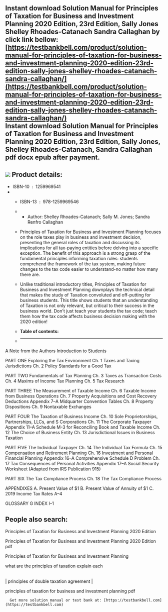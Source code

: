 Instant download **Solution Manual for Principles of Taxation for Business and Investment Planning 2020 Edition, 23rd Edition, Sally Jones Shelley Rhoades-Catanach Sandra Callaghan** by click link bellow:  
[https://testbankbell.com/product/solution-manual-for-principles-of-taxation-for-business-and-investment-planning-2020-edition-23rd-edition-sally-jones-shelley-rhoades-catanach-sandra-callaghan/](https://testbankbell.com/product/solution-manual-for-principles-of-taxation-for-business-and-investment-planning-2020-edition-23rd-edition-sally-jones-shelley-rhoades-catanach-sandra-callaghan/)  
**Instant download Solution Manual for Principles of Taxation for Business and Investment Planning 2020 Edition, 23rd Edition, Sally Jones, Shelley Rhoades-Catanach, Sandra Callaghan pdf docx epub after payment.**
---------------------------------------------------------------------------------------------------------------------------------------------------------------------------------------------------------------------


![](https://testbankbell.com/wp-content/uploads/2023/05/9781259969546_SolutionManual-1-1.jpeg)
**Product details:**
--------------------


* ISBN-10 ‏ : ‎ 1259969541
* * ISBN-13 ‏ : ‎ 978-1259969546
  * * Author: Shelley Rhoades-Catanach; Sally M. Jones; Sandra Renfro Callaghan
   
  * Principles of Taxation for Business and Investment Planning focuses on the role taxes play in business and investment decision, presenting the general roles of taxation and discussing its implications for all tax-paying entities before delving into a specific exception. The benefit of this approach is a strong grasp of the fundamental principles informing taxation rules: students comprehend the framework of the tax system, making future changes to the tax code easier to understand-no matter how many there are.
 
  * Unlike traditional introductory titles, Principles of Taxation for Business and Investment Planning downplays the technical detail that makes the study of Taxation convoluted and off-putting for business students. This title shows students that an understanding of Taxation is not only relevant, but critical to their success in the business world. Don't just teach your students the tax code; teach them how the tax code affects business decision making with the 2020 edition!
  * **Table of contents:**
  * ----------------------
 
A Note from the Authors
Introduction to Students

PART ONE Exploring the Tax Environment
Ch. 1 Taxes and Taxing Jurisdictions
Ch. 2 Policy Standards for a Good Tax

PART TWO Fundamentals of Tax Planning
Ch. 3 Taxes as Transaction Costs
Ch. 4 Maxims of Income Tax Planning
Ch. 5 Tax Research

PART THREE The Measurement of Taxable Income
Ch. 6 Taxable Income from Business Operations
Ch. 7 Property Acquisitions and Cost Recovery Deductions
Appendix 7–A Midquarter Convention Tables
Ch. 8 Property Dispositions
Ch. 9 Nontaxable Exchanges

PART FOUR The Taxation of Business Income
Ch. 10 Sole Proprietorships, Partnerships, LLCs, and S Corporations
Ch. 11 The Corporate Taxpayer
Appendix 11–A Schedule M-3 for Reconciling Book and Taxable Income
Ch. 12 The Choice of Business Entity
Ch. 13 Jurisdictional Issues in Business Taxation

PART FIVE The Individual Taxpayer
Ch. 14 The Individual Tax Formula
Ch. 15 Compensation and Retirement Planning
Ch. 16 Investment and Personal Financial Planning
Appendix 16–A Comprehensive Schedule D Problem
Ch. 17 Tax Consequences of Personal Activities
Appendix 17–A Social Security Worksheet (Adapted from IRS Publication 915)

PART SIX The Tax Compliance Process
Ch. 18 The Tax Compliance Process

APPENDIXES
A. Present Value of $1
B. Present Value of Annuity of $1
C. 2019 Income Tax Rates A–4

GLOSSARY G
INDEX I–1

**People also search:**
-----------------------


Principles of Taxation for Business and Investment Planning 2020 Edition

Principles of Taxation for Business and Investment Planning 2020 Edition pdf

Principles of Taxation for Business and Investment Planning

what are the principles of taxation explain each


|  |
| --- |
| 
principles of double taxation agreement
 |


 principles of taxation for business and investment planning pdf




      Get more solution manual or test bank at: [https://testbankbell.com](https://testbankbell.com)

